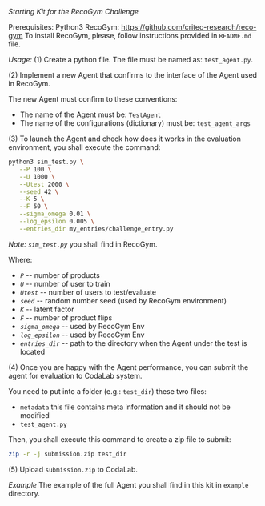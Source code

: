 *Starting Kit for the RecoGym Challenge*
 
Prerequisites:
Python3
RecoGym: https://github.com/criteo-research/reco-gym
To install RecoGym, please, follow instructions provided in `README.md` file.

*Usage:*
(1) Create a python file. The file must be named as: `test_agent.py`.

(2) Implement a new Agent that confirms to the interface of the Agent used in RecoGym.

The new Agent must confirm to these conventions:
* The name of the Agent must be: `TestAgent`
* The name of the configurations (dictionary) must be: `test_agent_args`

(3) To launch the Agent and check how does it works in the evaluation environment, you shall execute the command:
 ```bash
python3 sim_test.py \
    --P 100 \
    --U 1000 \
    --Utest 2000 \
    --seed 42 \
    --K 5 \
    --F 50 \
    --sigma_omega 0.01 \
    --log_epsilon 0.005 \
    --entries_dir my_entries/challenge_entry.py
```

*Note:* _`sim_test.py`_ you shall find in RecoGym.

Where:
* _`P`_ -- number of products
* _`U`_ -- number of user to train
* _`Utest`_ -- number of users to test/evaluate
* _`seed`_ -- random number seed (used by RecoGym environment)
* _`K`_ -- latent factor
* _`F`_ -- number of product flips
* _`sigma_omega`_ -- used by RecoGym Env
* _`log_epsilon`_ -- used by RecoGym Env
* _`entries_dir`_ -- path to the directory when the Agent under the test is located

(4) Once you are happy with the Agent performance, you can submit the agent for evaluation to CodaLab system.

You need to put into a folder (e.g.: `test_dir`) these two files:
* `metadata` this file contains meta information and it should not be modified
* `test_agent.py`

Then, you shall execute this command to create a zip file to submit:
```bash
zip -r -j submission.zip test_dir
```

(5) Upload `submission.zip` to CodaLab.

*Example*
The example of the full Agent you shall find in this kit in `example` directory.
